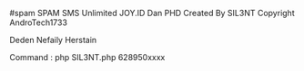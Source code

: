 

#spam
SPAM SMS Unlimited JOY.ID Dan PHD Created By SIL3NT Copyright AndroTech1733

Deden Nefaily Herstain

Command : php SIL3NT.php 628950xxxx





